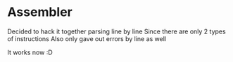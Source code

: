# Assembler

Decided to hack it together parsing line by line
Since there are only 2 types of instructions
Also only gave out errors by line as well

It works now :D
